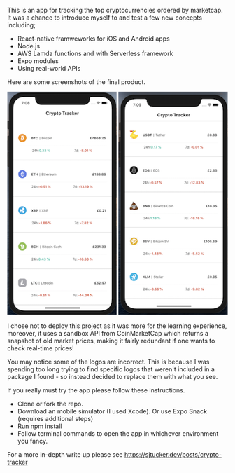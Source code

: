 This is an app for tracking the top cryptocurrencies ordered by marketcap. It was a chance to introduce myself to and test a few new concepts including;

* React-native framweworks for iOS and Android apps
* Node.js
* AWS Lamda functions and with Serverless framework
* Expo modules
* Using real-world APIs

Here are some screenshots of the final product. 

![](assets/screenshot_1.png)              ![](assets/screenshot_2.png)

I chose not to deploy this project as it was more for the learning experience, moreover, it uses a sandbox API from CoinMarketCap which returns a snapshot of old market prices, making it fairly redundant if one wants to check real-time prices! 

You may notice some of the logos are incorrect. This is because I was spending too long trying to find specific logos that weren't included in a package I found - so instead decided to replace them with what you see. 

If you really must try the app please follow these instructions.

* Clone or fork the repo.
* Download an mobile simulator (I used Xcode). Or use Expo Snack (requires additional steps)
* Run npm install
* Follow terminal commands to open the app in whichever environment you fancy.

For a more in-depth write up please see https://sjtucker.dev/posts/crypto-tracker





